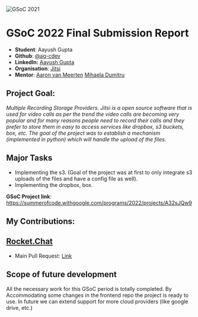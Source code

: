 ![GSoC 2021](https://musescore.org/sites/musescore.org/files/Capture%20d%27e%CC%81cran%202016-03-01%2009.48.11_0.png)

# GSoC 2022 Final Submission Report

- **Student**: Aayush Gupta
- **Github**: [@ag-cdev](https://github.com/ag-cdev) 
- **LinkedIn:** [Aayush Gupta](https://www.linkedin.com/in/agadmin/)
- **Organisation**: [Jitsi](https://jitsi.org/)
- **Mentor**: [Aaron van Meerten](https://jitsi.org)
              [Mihaela Dumitru](https://jitsi.org)

## Project Goal:

*Multiple Recording Storage Providers. Jitsi is a open source software that is used for video calls as per the trend the video calls are becoming very popular and for many reasons people need to record their calls and they prefer to store them in easy to access services like dropbox, s3 buckets, box, etc. The goal of the project was to establish a mechanism (implemented  in python) which will handle the upload of the files.*

## Major Tasks
- Implementing the s3. (Goal of the project was  at first to only integrate s3 uploads of the files and have a config file as well).
- Implementing the dropbox, box.

**GSoC Project link**: https://summerofcode.withgoogle.com/programs/2022/projects/A32sJQw9

## My Contributions:

## [Rocket.Chat](https://github.com/RocketChat/Rocket.Chat)

- Main Pull Request: [Link](https://github.com/jitsi/jitsi-upload-integrations/pull/24) 
  
## Scope of future development
All the necessary work for this GSoC period is totally completed. By Accommodating some changes in the frontend repo the project is ready to use. In future we can extend support for more cloud providers (like google drive, etc.)
